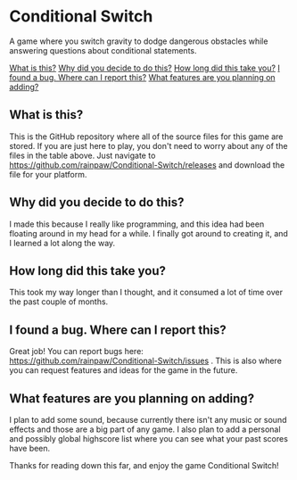 # Conditional Switch

A game where you switch gravity to dodge dangerous obstacles while answering questions about conditional statements.

[What is this?](https://github.com/rainpaw/Conditional-Switch?tab=readme-ov-file#what-is-this)
[Why did you decide to do this?](https://github.com/rainpaw/Conditional-Switch?tab=readme-ov-file#why-did-you-decide-to-do-this)
[How long did this take you?](https://github.com/rainpaw/Conditional-Switch?tab=readme-ov-file#how-long-did-this-take-you)
[I found a bug. Where can I report this?](https://github.com/rainpaw/Conditional-Switch?tab=readme-ov-file#i-found-a-bug-where-can-i-report-this)
[What features are you planning on adding?](https://github.com/rainpaw/Conditional-Switch?tab=readme-ov-file#what-features-are-you-planning-on-adding)

## What is this?

This is the GitHub repository where all of the source files for this game are stored. If you are just here to play, you don't need to worry about any of the files in the table above. Just navigate to https://github.com/rainpaw/Conditional-Switch/releases and download the file for your platform.

## Why did you decide to do this?

I made this because I really like programming, and this idea had been floating around in my head for a while. I finally got around to creating it, and I learned a lot along the way.

## How long did this take you?

This took my way longer than I thought, and it consumed a lot of time over the past couple of months.

##  I found a bug. Where can I report this?

Great job! You can report bugs here: https://github.com/rainpaw/Conditional-Switch/issues . This is also where you can request features and ideas for the game in the future.

## What features are you planning on adding?

I plan to add some sound, because currently there isn't any music or sound effects and those are a big part of any game. I also plan to add a personal and possibly global highscore list where you can see what your past scores have been.

Thanks for reading down this far, and enjoy the game Conditional Switch!
